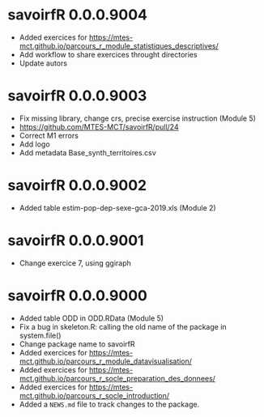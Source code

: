# savoirfR 0.0.0.9004
* Added exercices for https://mtes-mct.github.io/parcours_r_module_statistiques_descriptives/
* Add workflow to share exercices throught directories
* Update autors

# savoirfR 0.0.0.9003

* Fix missing library, change crs, precise exercise instruction  (Module 5)
* https://github.com/MTES-MCT/savoirfR/pull/24
* Correct M1 errors
* Add logo
* Add metadata Base_synth_territoires.csv

# savoirfR 0.0.0.9002

* Added table estim-pop-dep-sexe-gca-2019.xls (Module 2)

# savoirfR 0.0.0.9001

* Change exercice 7, using ggiraph

# savoirfR 0.0.0.9000

* Added table ODD in ODD.RData (Module 5)
* Fix a bug in skeleton.R: calling the old name of the package in system.file()
* Change package name to savoirfR
* Added exercices for https://mtes-mct.github.io/parcours_r_module_datavisualisation/
* Added exercices for https://mtes-mct.github.io/parcours_r_socle_preparation_des_donnees/
* Added exercices for https://mtes-mct.github.io/parcours_r_socle_introduction/
* Added a `NEWS.md` file to track changes to the package.
